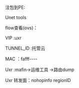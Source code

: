 注包到PE:

Unet tools

flow查看(ovs)：

VIP :uxr

TUNNEL_ID :托管云

MAC ：fafff----



Uxr :mafin->运维工具 ->路由dump



Uxr 转发面：nohopinfo regionID

